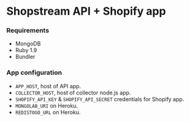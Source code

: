 # Shopstream API + Shopify app

### Requirements

* MongoDB
* Ruby 1.9
* Bundler

### App configuration

* `APP_HOST`, host of API app.
* `COLLECTOR_HOST`, host of collector node.js app.
* `SHOPIFY_API_KEY` & `SHOPIFY_API_SECRET` credentials for Shopify app.
* `MONGOLAB_URI` on Heroku.
* `REDISTOGO_URL` on Heroku.
